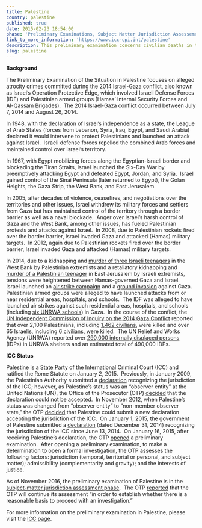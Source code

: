```yaml
---
title: Palestine
country: palestine
published: true
date: 2015-02-23 18:54:00
phase: 'Preliminary Examinations, Subject Matter Jurisdiction Assessement'
link_to_more_information: 'https://www.icc-cpi.int/palestine'
description: This preliminary examination concerns civilian deaths in the Gaza Strip resulting from Hamas rockets and Israeli air strikes. The preliminary examination is currently in the subject-matter jurisdiction stage.
slug: palestine
---
```



**Background**

The Preliminary Examination of the Situation in Palestine focuses on alleged atrocity crimes committed during the 2014 Israel-Gaza conflict, also known as Israel’s Operation Protective Edge, which involved Israeli Defense Forces (IDF) and Palestinian armed groups (Hamas’ Internal Security Forces and Al-Qassam Brigades).&nbsp; The 2014 Israel-Gaza conflict occurred between July 7, 2014 and August 26, 2014.&nbsp;

In 1948, with the declaration of Israel’s independence as a state, the League of Arab States (forces from Lebanon, Syria, Iraq, Egypt, and Saudi Arabia) declared it would intervene to protect Palestinians and launched an attack against Israel.&nbsp; Israeli defense forces repelled the combined Arab forces and maintained control over Israel’s territory.&nbsp;

In 1967, with Egypt mobilizing forces along the Egyptian-Israeli border and blockading the Tiran Straits, Israel launched the Six-Day War by preemptively attacking Egypt and defeated Egypt, Jordan, and Syria.&nbsp; Israel gained control of the Sinai Peninsula (later returned to Egypt), the Golan Heights, the Gaza Strip, the West Bank, and East Jerusalem.&nbsp;

In 2005, after decades of violence, ceasefires, and negotiations over the territories and other issues, Israel withdrew its military forces and settlers from Gaza but has maintained control of the territory through a border barrier as well as a naval blockade.&nbsp; Anger over Israel’s harsh control of Gaza and the West Bank, among other issues, has fueled Palestinian protests and attacks against Israel.&nbsp; In 2008, due to Palestinian rockets fired over the border barrier, Israel invaded Gaza and attacked (Hamas) military targets.&nbsp; In 2012, again due to Palestinian rockets fired over the border barrier, Israel invaded Gaza and attacked (Hamas) military targets.

In 2014, due to a kidnapping and [murder of three Israeli teenagers](https://www.nytimes.com/2014/07/01/world/middleeast/Israel-missing-teenagers.html) in the West Bank by Palestinian extremists and a retaliatory kidnapping and [murder of a Palestinian teenager](http://www.nytimes.com/2014/07/03/world/middleeast/israel.html) in East Jerusalem by Israeli extremists, tensions were heightened between Hamas-governed Gaza and Israel.&nbsp; Israel launched an [air strike campaign](https://www.nytimes.com/2014/07/09/world/middleeast/israel-steps-up-offensive-against-hamas-in-gaza.html) and a [ground invasion](https://www.nytimes.com/2014/07/18/world/middleeast/israel-gaza-strip.html) against Gaza.&nbsp; Palestinian armed groups were alleged to have launched attacks from or near residential areas, hospitals, and schools.&nbsp; The IDF was alleged to have launched air strikes against such residential areas, hospitals, and schools (including [six UNRWA schools](https://www.theguardian.com/world/2014/aug/08/-sp-gaza-israeli-strikes-unrwa-schools)) in Gaza.&nbsp; In the course of the conflict, the [UN Independent Commission of Inquiry on the 2014 Gaza Conflict](http://www.ohchr.org/EN/HRBodies/HRC/CoIGazaConflict/Pages/ReportCoIGaza.aspx) reported that over 2,100 Palestinians, including [1,462 civilians](http://www.ohchr.org/en/NewsEvents/Pages/DisplayNews.aspx?NewsID=16119&amp;LangID=E), were killed and over 65 Israelis, including [6 civilians](http://www.ohchr.org/en/NewsEvents/Pages/DisplayNews.aspx?NewsID=16119&amp;LangID=E), were killed.&nbsp; The UN Relief and Works Agency (UNRWA) reported over [290,000 internally displaced persons](http://www.unrwa.org/sites/default/files/2014_gaza_conflict_and_unrwa_shelter_response.pdf) (IDPs) in UNRWA shelters and an estimated total of 490,000 IDPs.&nbsp; &nbsp;

**ICC Status**

Palestine is a [State Party](https://asp.icc-cpi.int/en_menus/asp/states%20parties/asian%20states/Pages/Palestine.aspx) of the International Criminal Court (ICC) and ratified the Rome Statute on January 2, 2015.&nbsp; Previously, in January 2009, the Palestinian Authority submitted a [declaration](https://www.icc-cpi.int/NR/rdonlyres/74EEE201-0FED-4481-95D4-C8071087102C/279777/20090122PalestinianDeclaration2.pdf) recognizing the jurisdiction of the ICC; however, as Palestine’s status was an “observer entity” at the United Nations (UN), the Office of the Prosecutor (OTP) [decided](https://www.icc-cpi.int/Pages/item.aspx?name=otp-st-14-09-02) that the declaration could not be accepted.&nbsp; In November 2012, when Palestine’s status was changed from “observer entity” to “non-member observer state,” the OTP [decided](https://www.icc-cpi.int/Pages/item.aspx?name=otp-st-14-09-02) that Palestine could submit a new declaration accepting the jurisdiction of the ICC.&nbsp; On January 1, 2015, the government of Palestine submitted a [declaration](https://www.icc-cpi.int/iccdocs/PIDS/press/Palestine_A_12-3.pdf) (dated December 31, 2014) recognizing the jurisdiction of the ICC since June 13, 2014.&nbsp; On January 16, 2015, after receiving Palestine’s declaration, the OTP [opened](https://www.icc-cpi.int/Pages/item.aspx?name=pr1083) a preliminary examination.&nbsp; After opening a preliminary examination, to make a determination to open a formal investigation, the OTP assesses the following factors: jurisdiction (temporal, territorial or personal, and subject matter); admissibility (complementarity and gravity); and the interests of justice.&nbsp;

As of November 2016, the preliminary examination of Palestine is in the [subject-matter jurisdiction assessment phase](https://www.icc-cpi.int/iccdocs/otp/161114-otp-rep-PE_ENG.pdf). &nbsp;The OTP [reported](https://www.icc-cpi.int/iccdocs/otp/161114-otp-rep-PE_ENG.pdf) that the OTP will continue its assessment “in order to establish whether there is a reasonable basis to proceed with an investigation.” &nbsp;

For more information on the preliminary examination in Palestine, please visit the [ICC page](https://www.icc-cpi.int/palestine).&nbsp;